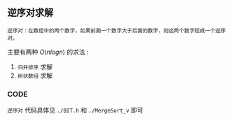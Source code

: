 #

## 逆序对求解

`逆序对` : `在数组中的两个数字，如果前面一个数字大于后面的数字，则这两个数字组成一个逆序对。`

主要有两种 $O(nlogn)$ 的求法 :

1. `归并排序` 求解
2. `树状数组` 求解

### CODE

`逆序对` 代码具体见 `./BIT.h` 和 `./MergeSort_v` 即可

